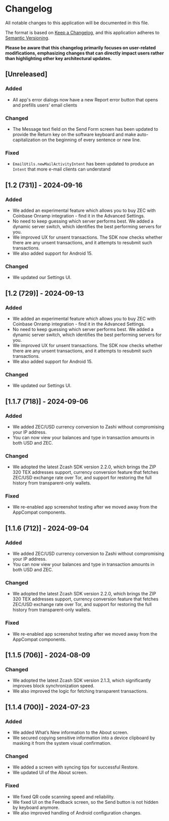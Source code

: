 # Changelog
All notable changes to this application will be documented in this file.

The format is based on [Keep a Changelog](https://keepachangelog.com/en/1.0.0/),
and this application adheres to [Semantic Versioning](https://semver.org/spec/v2.0.0.html).

**Please be aware that this changelog primarily focuses on user-related modifications, emphasizing changes that can
directly impact users rather than highlighting other key architectural updates.**

## [Unreleased]

### Added
- All app's error dialogs now have a new Report error button that opens and prefills users' email clients

### Changed
- The Message text field on the Send Form screen has been updated to provide the Return key on the software keyboard
  and make auto-capitalization on the beginning of every sentence or new line.

### Fixed
- `EmailUtils.newMailActivityIntent` has been updated to produce an `Intent` that more e-mail clients can understand

## [1.2 (731)] - 2024-09-16

### Added
- We added an experimental feature which allows you to buy ZEC with Coinbase Onramp integration - find it in the Advanced Settings.
- No need to keep guessing which server performs best. We added a dynamic server switch, which identifies the best performing servers for you.
- We improved UX for unsent transactions. The SDK now checks whether there are any unsent transactions, and it attempts to resubmit such transactions.
- We also added support for Android 15.

### Changed
- We updated our Settings UI.

## [1.2 (729)] - 2024-09-13

### Added
- We added an experimental feature which allows you to buy ZEC with Coinbase Onramp integration - find it in the Advanced Settings.
- No need to keep guessing which server performs best. We added a dynamic server switch, which identifies the best performing servers for you.
- We improved UX for unsent transactions. The SDK now checks whether there are any unsent transactions, and it attempts to resubmit such transactions.
- We also added support for Android 15.

### Changed
- We updated our Settings UI. 

## [1.1.7 (718)] - 2024-09-06

### Added
- We added ZEC/USD currency conversion to Zashi without compromising your IP address.
- You can now view your balances and type in transaction amounts in both USD and ZEC.

### Changed
- We adopted the latest Zcash SDK version 2.2.0, which brings the ZIP 320 TEX addresses support, currency conversion feature that fetches ZEC/USD exchange rate over Tor, and support for restoring the full history from transparent-only wallets.

### Fixed
- We re-enabled app screenshot testing after we moved away from the AppCompat components.

## [1.1.6 (712)] - 2024-09-04

### Added
- We added ZEC/USD currency conversion to Zashi without compromising your IP address.
- You can now view your balances and type in transaction amounts in both USD and ZEC.

### Changed
- We adopted the latest Zcash SDK version 2.2.0, which brings the ZIP 320 TEX addresses support, currency conversion feature that fetches ZEC/USD exchange rate over Tor, and support for restoring the full history from transparent-only wallets.

### Fixed
- We re-enabled app screenshot testing after we moved away from the AppCompat components.

## [1.1.5 (706)] - 2024-08-09

### Changed
- We adopted the latest Zcash SDK version 2.1.3, which significantly improves block synchronization speed.
- We also improved the logic for fetching transparent transactions.

## [1.1.4 (700)] - 2024-07-23

### Added
- We added What’s New information to the About screen.
- We secured copying sensitive information into a device clipboard by masking it from the system visual confirmation.

### Changed
- We added a screen with syncing tips for successful Restore.
- We updated UI of the About screen.

### Fixed
- We fixed QR code scanning speed and reliability.
- We fixed UI on the Feedback screen, so the Send button is not hidden by keyboard anymore. 
- We also improved handling of Android configuration changes.

